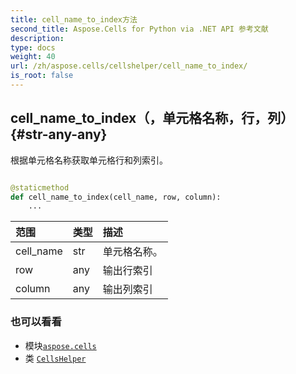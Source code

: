 ```yaml
---
title: cell_name_to_index方法
second_title: Aspose.Cells for Python via .NET API 参考文献
description:
type: docs
weight: 40
url: /zh/aspose.cells/cellshelper/cell_name_to_index/
is_root: false
---
```

##  cell_name_to_index（，单元格名称，行，列）{#str-any-any}
根据单元格名称获取单元格行和列索引。



```python

@staticmethod
def cell_name_to_index(cell_name, row, column):
    ...
```


|范围|类型|描述|
| :- | :- | :- |
| cell_name | str |单元格名称。|
| row | any |输出行索引|
| column | any |输出列索引|



### 也可以看看
* 模块[`aspose.cells`](../../)
* 类 [`CellsHelper`](/cells/python-net/zh/aspose.cells/cellshelper)
